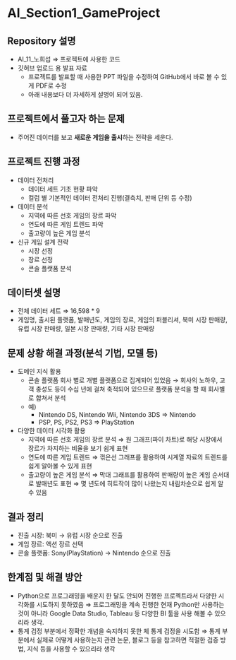 # AI_Section1_GameProject

## Repository 설명
- AI_11_노희섭 ⇒ 프로젝트에 사용한 코드
- 깃허브 업로드 용 발표 자료
    - 프로젝트를 발표할 때 사용한 PPT 파일을 수정하여 GitHub에서 바로 볼 수 있게 PDF로 수정
    - 아래 내용보다 더 자세하게 설명이 되어 있음.
## 프로젝트에서 풀고자 하는 문제
- 주어진 데이터를 보고 **새로운 게임을 출시**하는 전략을 세운다.
## 프로젝트 진행 과정
- 데이터 전처리
    - 데이터 세트 기초 현황 파악
    - 컬럼 별 기본적인 데이터 전처리 진행(결측치, 판매 단위 등 수정)
- 데이터 분석
    - 지역에 따른 선호 게임의 장르 파악
    - 연도에 따른 게임 트렌드 파악
    - 출고량이 높은 게임 분석
- 신규 게임 설계 전략
    - 시장 선정
    - 장르 선정
    - 콘솔 플랫폼 분석
## 데이터셋 설명
- 전체 데이터 세트 ⇒ 16,598 * 9
- 게임명, 출시된 플랫폼, 발매년도, 게임의 장르, 게임의 퍼블리셔, 북미 시장 판매량, 유럽 시장 판매량, 일본 시장 판매량, 기타 시장 판매량
## 문제 상황 해결 과정(분석 기법, 모델 등)
- 도메인 지식 활용
    - 콘솔 플랫폼 회사 별로 개별 플랫폼으로 집계되어 있었음 → 회사의 노하우, 고객 충성도 등이 수십 년에 걸쳐 축적되어 있으므로 플랫폼 분석을 할 때 회사별로 합쳐서 분석
    - 예)
        - Nintendo DS, Nintendo Wii, Nintendo 3DS ⇒ Nintendo
        - PSP, PS, PS2, PS3 ⇒ PlayStation
- 다양한 데이터 시각화 활용
    - 지역에 따른 선호 게임의 장르 분석 ⇒ 원 그래프(파이 차트)로 해당 시장에서 장르가 차지하는 비율을 보기 쉽게 표현
    - 연도에 따른 게임 트렌드 ⇒ 꺾은선 그래프를 활용하여 시계열 자료의 트렌드를 쉽게 알아볼 수 있게 표현
    - 출고량이 높은 게임 분석 ⇒ 막대 그래프를 활용하여 판매량이 높은 게임 순서대로 발매년도 표현 ⇒ 몇 년도에 히트작이 많이 나왔는지 내림차순으로 쉽게 알 수 있음
## 결과 정리
- 진출 시장: 북미 → 유럽 시장 순으로 진출
- 게임 장르: 액션 장르 선택
- 콘솔 플랫폼: Sony(PlayStation) → Nintendo 순으로 진출
## 한계점 및 해결 방안
  - Python으로 프로그래밍을 배운지 한 달도 안되어 진행한 프로젝트라서 다양한 시각화를 시도하지 못하였음 ⇒ 프로그래밍을 계속 진행한 현재 Python만 사용하는 것이 아니라 Google Data Studio, Tableau 등 다양한 BI 툴을 사용 해볼 수 있으리라 생각.
  - 통계 검정 부분에서 정확한 개념을 숙지하지 못한 체 통계 검정을 시도함 ⇒ 통계 부분에서 실제로 어떻게 사용하는지 관련 논문, 블로그 등을 참고하면 적절한 검증 방법, 지식 등을 사용할 수 있으리라 생각
